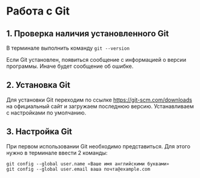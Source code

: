 # Работа с Git

## 1. Проверка наличия установленного Git

В терминале выполнить команду `git --version`

Если Git установлен, появиться сообщение с информацией о версии программы. Иначе будет сообщение об ошибке.

## 2. Установка Git
Для установки Git переходим по ссылке https://git-scm.com/downloads на официальный сайт и загружаем последнюю версию. Устанавливаем с настройками по умолчанию.

## 3. Настройка Git
При первом использовании Git необходимо представиться. Для этого нужно в терминале ввести 2 команды:
```
git config --global user.name «Ваше имя английскими буквами»
git config --global user.email ваша почта@example.com
```